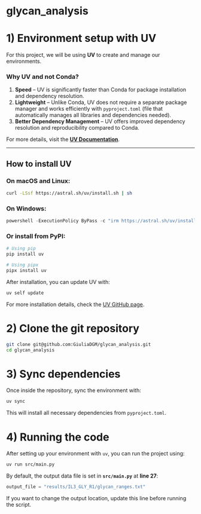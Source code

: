 # glycan_analysis

# 1) Environment setup with UV

For this project, we will be using **UV** to create and manage our environments.

### Why UV and not Conda?
1. **Speed** – UV is significantly faster than Conda for package installation and dependency resolution.
2. **Lightweight** – Unlike Conda, UV does not require a separate package manager and works efficiently with `pyproject.toml` (file that automatically manages all libraries and dependencies needed).
3. **Better Dependency Management** – UV offers improved dependency resolution and reproducibility compared to Conda.

For more details, visit the **[UV Documentation](https://astral.sh/uv/)**.

---

## How to install UV

### **On macOS and Linux:**
```sh
curl -LSsf https://astral.sh/uv/install.sh | sh
```

### **On Windows:**
```powershell
powershell -ExecutionPolicy ByPass -c "irm https://astral.sh/uv/install.ps1 | iex"
```

### **Or install from PyPI:**
```sh
# Using pip
pip install uv

# Using pipx
pipx install uv
```

After installation, you can update UV with:
```sh
uv self update
```

For more installation details, check the [UV GitHub page](https://github.com/astral-sh/uv).



# 2) **Clone the git repository**

```sh
git clone git@github.com:GiuliaDGM/glycan_analysis.git
cd glycan_analysis
```

# 3) **Sync dependencies**

Once inside the repository, sync the environment with:
```sh
uv sync
```

This will install all necessary dependencies from `pyproject.toml`.



# 4) **Running the code**

After setting up your environment with `uv`, you can run the project using:

```sh
uv run src/main.py
```

By default, the output data file is set in **`src/main.py`** at **line 27**:

```python
output_file = "results/IL3_GLY_R1/glycan_ranges.txt"
```

If you want to change the output location, update this line before running the script.
